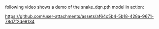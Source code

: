 following video shows a demo of the snake_dqn.pth model in action:


https://github.com/user-attachments/assets/af64c5b4-5b18-428a-9671-78d7f2de9134

